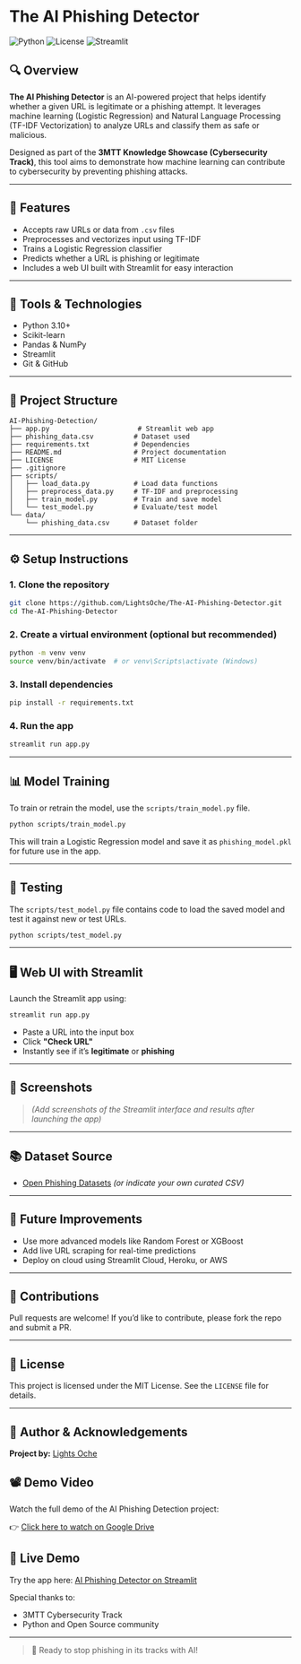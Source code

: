 # The AI Phishing Detector

![Python](https://img.shields.io/badge/Python-3.10-blue?logo=python)
![License](https://img.shields.io/badge/License-MIT-green)
![Streamlit](https://img.shields.io/badge/Built%20With-Streamlit-red?logo=streamlit)

## 🔍 Overview

**The AI Phishing Detector** is an AI-powered project that helps identify whether a given URL is legitimate or a phishing attempt. It leverages machine learning (Logistic Regression) and Natural Language Processing (TF-IDF Vectorization) to analyze URLs and classify them as safe or malicious.

Designed as part of the **3MTT Knowledge Showcase (Cybersecurity Track)**, this tool aims to demonstrate how machine learning can contribute to cybersecurity by preventing phishing attacks.

---

## 🚀 Features

* Accepts raw URLs or data from `.csv` files
* Preprocesses and vectorizes input using TF-IDF
* Trains a Logistic Regression classifier
* Predicts whether a URL is phishing or legitimate
* Includes a web UI built with Streamlit for easy interaction

---

## 🧰 Tools & Technologies

* Python 3.10+
* Scikit-learn
* Pandas & NumPy
* Streamlit
* Git & GitHub

---

## 📁 Project Structure

```
AI-Phishing-Detection/
├── app.py                      # Streamlit web app
├── phishing_data.csv          # Dataset used
├── requirements.txt           # Dependencies
├── README.md                  # Project documentation
├── LICENSE                    # MIT License
├── .gitignore
├── scripts/
│   ├── load_data.py           # Load data functions
│   ├── preprocess_data.py     # TF-IDF and preprocessing
│   ├── train_model.py         # Train and save model
│   └── test_model.py          # Evaluate/test model
└── data/
    └── phishing_data.csv      # Dataset folder
```

---

## ⚙️ Setup Instructions

### 1. Clone the repository

```bash
git clone https://github.com/LightsOche/The-AI-Phishing-Detector.git
cd The-AI-Phishing-Detector
```

### 2. Create a virtual environment (optional but recommended)

```bash
python -m venv venv
source venv/bin/activate  # or venv\Scripts\activate (Windows)
```

### 3. Install dependencies

```bash
pip install -r requirements.txt
```

### 4. Run the app

```bash
streamlit run app.py
```

---

## 📊 Model Training

To train or retrain the model, use the `scripts/train_model.py` file.

```bash
python scripts/train_model.py
```

This will train a Logistic Regression model and save it as `phishing_model.pkl` for future use in the app.

---

## 🧪 Testing

The `scripts/test_model.py` file contains code to load the saved model and test it against new or test URLs.

```bash
python scripts/test_model.py
```

---

## 🖥️ Web UI with Streamlit

Launch the Streamlit app using:

```bash
streamlit run app.py
```

* Paste a URL into the input box
* Click **"Check URL"**
* Instantly see if it’s **legitimate** or **phishing**

---

## 📸 Screenshots

> *(Add screenshots of the Streamlit interface and results after launching the app)*

---

## 📚 Dataset Source

* [Open Phishing Datasets](https://data.world/datasets/phishing) *(or indicate your own curated CSV)*

---

## 📌 Future Improvements

* Use more advanced models like Random Forest or XGBoost
* Add live URL scraping for real-time predictions
* Deploy on cloud using Streamlit Cloud, Heroku, or AWS

---

## 🤝 Contributions

Pull requests are welcome! If you’d like to contribute, please fork the repo and submit a PR.

---

## 📄 License

This project is licensed under the MIT License. See the `LICENSE` file for details.

---

## 🧠 Author & Acknowledgements

**Project by:** [Lights Oche](https://github.com/LightsOche)

## 📽️ Demo Video

Watch the full demo of the AI Phishing Detection project:

👉 [Click here to watch on Google Drive](https://drive.google.com/file/d/1sLjLej_zu8LCpXsTsZQ3qbHl4fnKmvXO/view?usp=sharing)

## 🔗 Live Demo

Try the app here: [AI Phishing Detector on Streamlit](https://the-ai-phishing-detector-gedwfrkdozedpemibjbzt3.streamlit.app/)

Special thanks to:

* 3MTT Cybersecurity Track
* Python and Open Source community

---

> 🚀 Ready to stop phishing in its tracks with AI!
